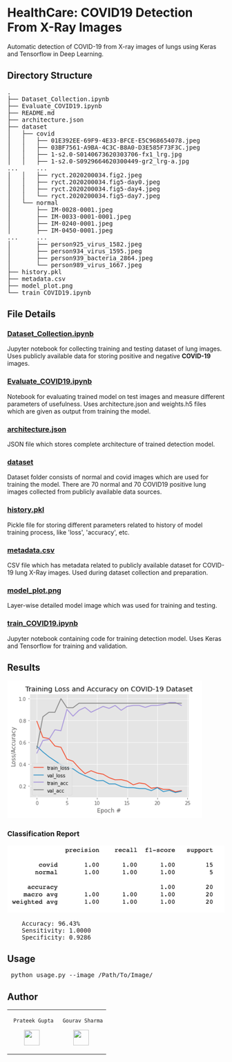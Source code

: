 # HealthCare: COVID19 Detection From X-Ray Images
Automatic detection of COVID-19 from X-ray images of lungs using Keras and Tensorflow in Deep Learning.

## Directory Structure

<pre>
.
├── Dataset_Collection.ipynb
├── Evaluate_COVID19.ipynb
├── README.md
├── architecture.json
├── dataset
│   ├── covid
│   │   ├── 01E392EE-69F9-4E33-BFCE-E5C968654078.jpeg
│   │   ├── 03BF7561-A9BA-4C3C-B8A0-D3E585F73F3C.jpeg
│   │   ├── 1-s2.0-S0140673620303706-fx1_lrg.jpg
│   │   ├── 1-s2.0-S0929664620300449-gr2_lrg-a.jpg
...     ...
│   │   ├── ryct.2020200034.fig2.jpeg
│   │   ├── ryct.2020200034.fig5-day0.jpeg
│   │   ├── ryct.2020200034.fig5-day4.jpeg
│   │   └── ryct.2020200034.fig5-day7.jpeg
│   └── normal
│       ├── IM-0028-0001.jpeg
│       ├── IM-0033-0001-0001.jpeg
│       ├── IM-0240-0001.jpeg
│       ├── IM-0450-0001.jpeg
...     ...
│       ├── person925_virus_1582.jpeg
│       ├── person934_virus_1595.jpeg
│       ├── person939_bacteria_2864.jpeg
│       └── person989_virus_1667.jpeg
├── history.pkl
├── metadata.csv
├── model_plot.png
└── train_COVID19.ipynb
</pre>

## File Details

### [Dataset_Collection.ipynb](https://github.com/prateekguptaiiitk/HealthCare-COVID19-Detection/blob/master/Dataset_Collection.ipynb)

Jupyter notebook for collecting training and testing dataset of lung images. Uses publicly available data for storing positive and negative **COVID-19** images.

### [Evaluate_COVID19.ipynb](https://github.com/prateekguptaiiitk/HealthCare-COVID19-Detection/blob/master/Evaluate_COVID19.ipynb)

Notebook for evaluating trained model on test images and measure different parameters of usefulness. Uses architecture.json and weights.h5 files which are given as output from training the model.

### [architecture.json](https://github.com/prateekguptaiiitk/HealthCare-COVID19-Detection/blob/master/architecture.json)

JSON file which stores complete architecture of trained detection model.

### [dataset](https://github.com/prateekguptaiiitk/HealthCare-COVID19-Detection/tree/master/dataset)

Dataset folder consists of normal and covid images which are used for training the model. There are 70 normal and 70 COVID19 positive lung images collected from publicly available data sources.

### [history.pkl](https://github.com/prateekguptaiiitk/HealthCare-COVID19-Detection/blob/master/history.pkl)

Pickle file for storing different parameters related to history of model training process, like 'loss', 'accuracy', etc.

### [metadata.csv](https://github.com/prateekguptaiiitk/HealthCare-COVID19-Detection/blob/master/metadata.csv)

CSV file which has metadata related to publicly available dataset for COVID-19 lung X-Ray images. Used during dataset collection and preparation.

### [model_plot.png](https://github.com/prateekguptaiiitk/HealthCare-COVID19-Detection/blob/master/model_plot.png)

Layer-wise detailed model image which was used for training and testing.

### [train_COVID19.ipynb](https://github.com/prateekguptaiiitk/HealthCare-COVID19-Detection/blob/master/train_COVID19.ipynb)

Jupyter notebook containing code for training detection model. Uses Keras and Tensorflow for training and validation.

## Results

<img src="https://github.com/prateekguptaiiitk/HealthCare-COVID19-Detection/blob/master/result-graph.png">

### Classification Report

<img src="https://github.com/prateekguptaiiitk/HealthCare-COVID19-Detection/blob/master/CMMatrix.png">

<pre>
	Accuracy: 96.43%
	Sensitivity: 1.0000
	Specificity: 0.9286
</pre>

## Usage

<pre>
 python usage.py --image /Path/To/Image/
</pre>

## Author

<table>
<tr>
<td>
     
     Prateek Gupta

<p align="center">
<a href = "https://github.com/prateekguptaiiitk"><img src = "http://www.iconninja.com/files/241/825/211/round-collaboration-social-github-code-circle-network-icon.svg" width="36" height = "36"/></a>
</p>
</td>
<td>
     
     Gourav Sharma

<p align="center">
<a href = "https://github.com/gourav2698"><img src = "http://www.iconninja.com/files/241/825/211/round-collaboration-social-github-code-circle-network-icon.svg" width="36" height = "36"/></a>
</p>
</td>
</tr> 
  </table>
